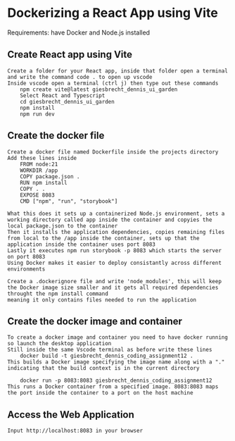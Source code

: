 # Dockerizing a React App using Vite

Requirements: have Docker and Node.js installed

## Create React app using Vite
    Create a folder for your React app, inside that folder open a terminal and write the command code . to open up vscode
    Inside vscode open a terminal (ctrl j) then type out these commands
        npm create vite@latest giesbrecht_dennis_ui_garden
        Select React and Typescript 
        cd giesbrecht_dennis_ui_garden
        npm install
        npm run dev

## Create the docker file
    Create a docker file named Dockerfile inside the projects directory 
    Add these lines inside 
        FROM node:21
        WORKDIR /app
        COPY package.json .
        RUN npm install
        COPY . .
        EXPOSE 8083
        CMD ["npm", "run", "storybook"]

    What this does it sets up a containerized Node.js environment, sets a working directory called app inside the container and copyies the local package.json to the container
    Then it installs the application dependencies, copies remaining files from local to the /app inside the container, sets up that the application inside the container uses port 8083
    Lastly it executes npm run storybook -p 8083 which starts the server on port 8083
    Using Docker makes it easier to deploy consistantly across different environments

    Create a .dockerignore file and write 'node_modules', this will keep the Docker image size smaller and it gets all required dependencies throught the npm install command 
    meaning it only contains files needed to run the application

## Create the docker image and container
    To create a docker image and container you need to have docker running so launch the desktop application 
    Still inside the same Vscode terminal as before write these lines
        docker build -t giesbrecht_dennis_coding_assignment12 .             This builds a Docker image specifying the image name along with a "." indicating that the build context is in the current directory      

        docker run -p 8083:8083 giesbrecht_dennis_coding_assignment12       This runs a Docker container from a specified image. 8083:8083 maps the port inside the container to a port on the host machine

## Access the Web Application
    Input http://localhost:8083 in your browser

